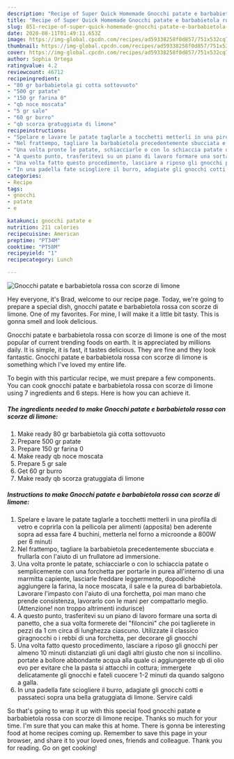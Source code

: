 ```yaml
---
description: "Recipe of Super Quick Homemade Gnocchi patate e barbabietola rossa con scorze di limone"
title: "Recipe of Super Quick Homemade Gnocchi patate e barbabietola rossa con scorze di limone"
slug: 851-recipe-of-super-quick-homemade-gnocchi-patate-e-barbabietola-rossa-con-scorze-di-limone
date: 2020-08-11T01:49:11.653Z
image: https://img-global.cpcdn.com/recipes/ad59338258f0d857/751x532cq70/gnocchi-patate-e-barbabietola-rossa-con-scorze-di-limone-recipe-main-photo.jpg
thumbnail: https://img-global.cpcdn.com/recipes/ad59338258f0d857/751x532cq70/gnocchi-patate-e-barbabietola-rossa-con-scorze-di-limone-recipe-main-photo.jpg
cover: https://img-global.cpcdn.com/recipes/ad59338258f0d857/751x532cq70/gnocchi-patate-e-barbabietola-rossa-con-scorze-di-limone-recipe-main-photo.jpg
author: Sophia Ortega
ratingvalue: 4.2
reviewcount: 46712
recipeingredient:
- "80 gr barbabietola gi cotta sottovuoto"
- "500 gr patate"
- "150 gr farina 0"
- "qb noce moscata"
- "5 gr sale"
- "60 gr burro"
- "qb scorza gratuggiata di limone"
recipeinstructions:
- "Spelare e lavare le patate taglarle a tocchetti metterli in una pirofila di vetro e coprirla con la pellicola per alimenti (apposita) ben aderente sopra ad essa fare 4 buchini, metterla nel forno a microonde a 800W per 6 minuti"
- "Nel frattempo, tagliare la barbabietola precedentemente sbucciata e frullarla con l&#39;aiuto di un frullatore ad immersione."
- "Una volta pronte le patate, schiacciarle o con lo schiaccia patate o semplicemente con una forchetta per portarle in purea all&#39;interno di una marmitta capiente, lasciarle freddare leggermente, dopodiché aggiungere la farina, la noce moscata, il sale e la purea di barbabietola. Lavorare l&#39;impasto con l&#39;aiuto di una forchetta, poi man mano che prende consistenza, lavorarlo con le mani per compattarlo meglio. (Attenzione! non troppo altrimenti indurisce)"
- "A questo punto, trasferitevi su un piano di lavoro formare una sorta di panetto, che a sua volta formerete dei &#34;filoncini&#34; che poi taglierete in pezzi da 1 cm circa di lunghezza ciascuno. Utilizzate il classico giragnocchi o i rebbi di una forchetta, per decorare gli gnocchi"
- "Una volta fatto questo procedimento, lasciare a riposo gli gnocchi per almeno 10 minuti distanziati gli uni dagli altri giusto che non si incollino. portate a bollore abbondante acqua alla quale ci aggiungerete qb di olio evo per evitare che la pasta si attacchi in cottura; immergete delicatamente gli gnocchi e fateli cuocere 1-2 minuti da quando salgono a galla."
- "In una padella fate sciogliere il burro, adagiate gli gnocchi cotti e passateci sopra una bella gratuggiata di limone. Servire caldi"
categories:
- Recipe
tags:
- gnocchi
- patate
- e

katakunci: gnocchi patate e 
nutrition: 211 calories
recipecuisine: American
preptime: "PT34M"
cooktime: "PT58M"
recipeyield: "1"
recipecategory: Lunch

---
```



![Gnocchi patate e barbabietola rossa con scorze di limone](https://img-global.cpcdn.com/recipes/ad59338258f0d857/751x532cq70/gnocchi-patate-e-barbabietola-rossa-con-scorze-di-limone-recipe-main-photo.jpg)

Hey everyone, it's Brad, welcome to our recipe page. Today, we're going to prepare a special dish, gnocchi patate e barbabietola rossa con scorze di limone. One of my favorites. For mine, I will make it a little bit tasty. This is gonna smell and look delicious.

Gnocchi patate e barbabietola rossa con scorze di limone is one of the most popular of current trending foods on earth. It is appreciated by millions daily. It is simple, it is fast, it tastes delicious. They are fine and they look fantastic. Gnocchi patate e barbabietola rossa con scorze di limone is something which I've loved my entire life.




To begin with this particular recipe, we must prepare a few components. You can cook gnocchi patate e barbabietola rossa con scorze di limone using 7 ingredients and 6 steps. Here is how you can achieve it.

<!--inarticleads1-->

##### The ingredients needed to make Gnocchi patate e barbabietola rossa con scorze di limone:

1. Make ready 80 gr barbabietola già cotta sottovuoto
1. Prepare 500 gr patate
1. Prepare 150 gr farina 0
1. Make ready qb noce moscata
1. Prepare 5 gr sale
1. Get 60 gr burro
1. Make ready qb scorza gratuggiata di limone




<!--inarticleads2-->

##### Instructions to make Gnocchi patate e barbabietola rossa con scorze di limone:

1. Spelare e lavare le patate taglarle a tocchetti metterli in una pirofila di vetro e coprirla con la pellicola per alimenti (apposita) ben aderente sopra ad essa fare 4 buchini, metterla nel forno a microonde a 800W per 6 minuti
1. Nel frattempo, tagliare la barbabietola precedentemente sbucciata e frullarla con l&#39;aiuto di un frullatore ad immersione.
1. Una volta pronte le patate, schiacciarle o con lo schiaccia patate o semplicemente con una forchetta per portarle in purea all&#39;interno di una marmitta capiente, lasciarle freddare leggermente, dopodiché aggiungere la farina, la noce moscata, il sale e la purea di barbabietola. Lavorare l&#39;impasto con l&#39;aiuto di una forchetta, poi man mano che prende consistenza, lavorarlo con le mani per compattarlo meglio. (Attenzione! non troppo altrimenti indurisce)
1. A questo punto, trasferitevi su un piano di lavoro formare una sorta di panetto, che a sua volta formerete dei &#34;filoncini&#34; che poi taglierete in pezzi da 1 cm circa di lunghezza ciascuno. Utilizzate il classico giragnocchi o i rebbi di una forchetta, per decorare gli gnocchi
1. Una volta fatto questo procedimento, lasciare a riposo gli gnocchi per almeno 10 minuti distanziati gli uni dagli altri giusto che non si incollino. portate a bollore abbondante acqua alla quale ci aggiungerete qb di olio evo per evitare che la pasta si attacchi in cottura; immergete delicatamente gli gnocchi e fateli cuocere 1-2 minuti da quando salgono a galla.
1. In una padella fate sciogliere il burro, adagiate gli gnocchi cotti e passateci sopra una bella gratuggiata di limone. Servire caldi




So that's going to wrap it up with this special food gnocchi patate e barbabietola rossa con scorze di limone recipe. Thanks so much for your time. I'm sure that you can make this at home. There is gonna be interesting food at home recipes coming up. Remember to save this page in your browser, and share it to your loved ones, friends and colleague. Thank you for reading. Go on get cooking!
